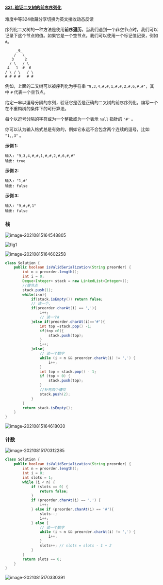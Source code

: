 #### [331. 验证二叉树的前序序列化](https://leetcode-cn.com/problems/verify-preorder-serialization-of-a-binary-tree/)

难度中等324收藏分享切换为英文接收动态反馈

序列化二叉树的一种方法是使用**前序遍历**。当我们遇到一个非空节点时，我们可以记录下这个节点的值。如果它是一个空节点，我们可以使用一个标记值记录，例如 `#`。

```
     _9_
    /   \
   3     2
  / \   / \
 4   1  #  6
/ \ / \   / \
# # # #   # #
```

例如，上面的二叉树可以被序列化为字符串 `"9,3,4,#,#,1,#,#,2,#,6,#,#"`，其中 `#` 代表一个空节点。

给定一串以逗号分隔的序列，验证它是否是正确的二叉树的前序序列化。编写一个在不重构树的条件下的可行算法。

每个以逗号分隔的字符或为一个整数或为一个表示 `null` 指针的 `'#'` 。

你可以认为输入格式总是有效的，例如它永远不会包含两个连续的逗号，比如 `"1,,3"` 。

**示例 1:**

```
输入: "9,3,4,#,#,1,#,#,2,#,6,#,#"
输出: true
```

**示例 2:**

```
输入: "1,#"
输出: false
```

**示例 3:**

```
输入: "9,#,#,1"
输出: false
```

### 栈

![image-20210815164548805](C:\Users\solfeng\AppData\Roaming\Typora\typora-user-images\image-20210815164548805.png)

![fig1](https://assets.leetcode-cn.com/solution-static/331/1.png)

![image-20210815164602258](C:\Users\solfeng\AppData\Roaming\Typora\typora-user-images\image-20210815164602258.png)

```java
class Solution {
    public boolean isValidSerialization(String preorder) {
        int n = preorder.length();
        int i = 0;
        Deque<Integer> stack = new LinkedList<Integer>();
        //根节点
        stack.push(1);
        while(i<n){
            if(stack.isEmpty()) return false;
            // 读一个,
            if(preorder.charAt(i) == ','){
                i++;
                // 读一个#
            }else if(preorder.charAt(i)=='#'){
                int top =stack.pop() -1;
                if(top >0){
                    stack.push(top);
                }
                i++;
            }else{
                // 读一个数字
                while (i < n && preorder.charAt(i) != ',') {
                    i++;
                }
                int top = stack.pop() - 1;
                if (top > 0) {
                    stack.push(top);
                }
                //补充两个槽位
                stack.push(2);
            }
        }
        return stack.isEmpty();
    }
}
```

![image-20210815164618030](C:\Users\solfeng\AppData\Roaming\Typora\typora-user-images\image-20210815164618030.png)

### 计数

![image-20210815170312285](C:\Users\solfeng\AppData\Roaming\Typora\typora-user-images\image-20210815170312285.png)

```java
class Solution {
    public boolean isValidSerialization(String preorder) {
        int n = preorder.length();
        int i = 0;
        int slots = 1;
        while (i < n) {
            if (slots == 0) {
                return false;
            }
            if (preorder.charAt(i) == ',') {
                i++;
            } else if (preorder.charAt(i) == '#'){
                slots--;
                i++;
            } else {
                // 读一个数字
                while (i < n && preorder.charAt(i) != ',') {
                    i++;
                }
                slots++; // slots = slots - 1 + 2
            }
        }
        return slots == 0;
    }
}
```

![image-20210815170330391](C:\Users\solfeng\AppData\Roaming\Typora\typora-user-images\image-20210815170330391.png)